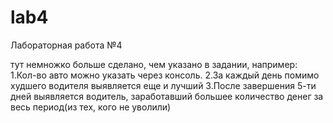 # lab4
Лабораторная работа №4

тут немножко больше сделано, чем указано в задании, например:
1.Кол-во авто можно указать через консоль.
2.За каждый день помимо худшего водителя выявляется еще и лучший
3.После завершения 5-ти дней выявляется водитель, заработавший большее количество денег за весь период(из тех, кого не уволили)
